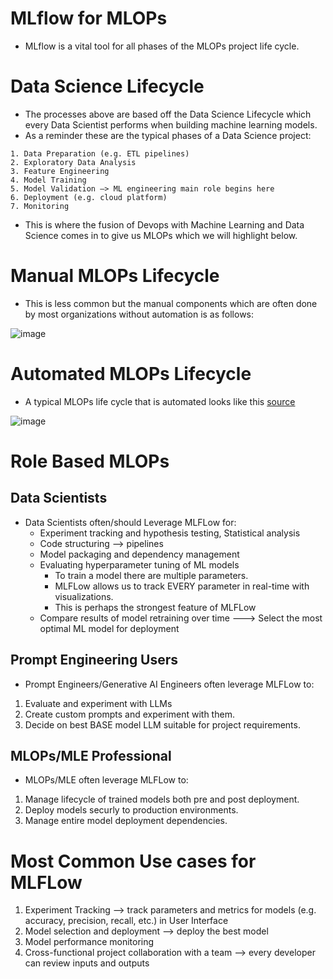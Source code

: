 # MLflow for MLOPs
* MLflow is a vital tool for all phases of the MLOPs project life cycle.

# Data Science Lifecycle
* The processes above are based off the Data Science Lifecycle which every Data Scientist performs when building machine learning models.
* As a reminder these are the typical phases of a Data Science project:
```
1. Data Preparation (e.g. ETL pipelines)
2. Exploratory Data Analysis 
3. Feature Engineering
4. Model Training
5. Model Validation —> ML engineering main role begins here
6. Deployment (e.g. cloud platform)
7. Monitoring
```
* This is where the fusion of Devops with Machine Learning and Data Science comes in to give us MLOPs which we will highlight below.


# Manual MLOPs Lifecycle
* This is less common but the manual components which are often done by most organizations without automation is as follows:

![image](https://github.com/user-attachments/assets/680434ab-d244-4f8b-9e9e-a8c76a5bf8af)



# Automated MLOPs Lifecycle
* A typical MLOPs life cycle that is automated looks like this [source](https://pub.towardsai.net/mlops-demystified-6bee7a44ba9a)



![image](https://github.com/user-attachments/assets/72f0bf53-b0c7-45f4-93b1-63b8168db288)


# Role Based MLOPs

## Data Scientists
* Data Scientists often/should Leverage MLFLow for:
  * Experiment tracking and hypothesis testing, Statistical analysis
  * Code structuring --> pipelines
  * Model packaging and dependency management 
  * Evaluating hyperparameter tuning of ML models
    * To train a model there are multiple parameters. 
    * MLFLow allows us to track EVERY parameter in real-time with visualizations. 
    * This is perhaps the strongest feature of MLFLow
  * Compare results of model retraining over time ---> Select the most optimal ML model for deployment 

## Prompt Engineering Users
* Prompt Engineers/Generative AI Engineers often leverage MLFLow to:

1. Evaluate and experiment with LLMs
2. Create custom prompts and experiment with them. 
2. Decide on best BASE model LLM suitable for project requirements. 


## MLOPs/MLE Professional 
* MLOPs/MLE often leverage MLFLow to:

1. Manage lifecycle of trained models both pre and post deployment.
2. Deploy models securly to production environments. 
3. Manage entire model deployment dependencies. 


# Most Common Use cases for MLFLow
1. Experiment Tracking  —> track parameters and metrics for models (e.g. accuracy, precision, recall, etc.) in User Interface
2. Model selection and deployment —> deploy the best model
3. Model performance monitoring
5. Cross-functional project collaboration with a team —-> every developer can review inputs and outputs

